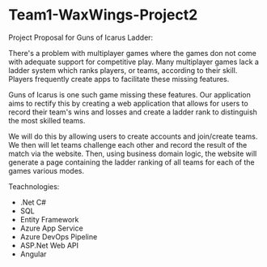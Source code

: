 # Team1-WaxWings-Project2
Project Proposal for Guns of Icarus Ladder:

There's a problem with multiplayer games where the games don not come with adequate support for competitive play.
Many multiplayer games lack a ladder system which ranks players, or teams, according to their skill. Players frequently create apps to facilitate these missing features.

Guns of Icarus is one such game missing these features. Our application aims to rectify this by creating a web application that allows for users to record their team's wins and losses and create a ladder rank to distinguish the most skilled teams.

We will do this by allowing users to create accounts and join/create teams.  We then will let teams challenge each other and 
record the result of the match via the website.  Then, using business domain logic, the website will generate a page containing 
the ladder ranking of all teams for each of the games various modes.

Teachnologies:
* .Net C#
* SQL
* Entity Framework
* Azure App Service
* Azure DevOps Pipeline
* ASP.Net Web API
* Angular
